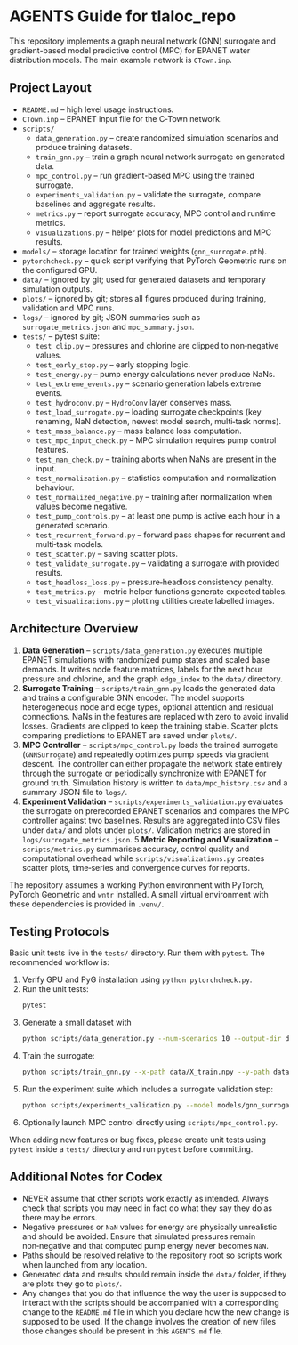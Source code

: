 # AGENTS Guide for tlaloc_repo

This repository implements a graph neural network (GNN) surrogate and gradient-based model predictive control (MPC) 
for EPANET water distribution models. The main example network is `CTown.inp`.

## Project Layout

- `README.md` – high level usage instructions.
- `CTown.inp` – EPANET input file for the C‑Town network.
- `scripts/`
  - `data_generation.py` – create randomized simulation scenarios and produce training datasets.
  - `train_gnn.py` – train a graph neural network surrogate on generated data.
  - `mpc_control.py` – run gradient-based MPC using the trained surrogate.
  - `experiments_validation.py` – validate the surrogate, compare baselines and aggregate results.
  - `metrics.py` – report surrogate accuracy, MPC control and runtime metrics.
  - `visualizations.py` – helper plots for model predictions and MPC results.
- `models/` – storage location for trained weights (`gnn_surrogate.pth`).
- `pytorchcheck.py` – quick script verifying that PyTorch Geometric runs on the configured GPU.
- `data/` – ignored by git; used for generated datasets and temporary simulation outputs.
- `plots/` – ignored by git; stores all figures produced during training, validation and MPC runs.
- `logs/` – ignored by git; JSON summaries such as `surrogate_metrics.json` and `mpc_summary.json`.
- `tests/` – pytest suite:
  - `test_clip.py` – pressures and chlorine are clipped to non‑negative values.
  - `test_early_stop.py` – early stopping logic.
  - `test_energy.py` – pump energy calculations never produce NaNs.
  - `test_extreme_events.py` – scenario generation labels extreme events.
  - `test_hydroconv.py` – `HydroConv` layer conserves mass.
  - `test_load_surrogate.py` – loading surrogate checkpoints (key renaming, NaN detection, newest model search, multi‑task norms).
  - `test_mass_balance.py` – mass balance loss computation.
  - `test_mpc_input_check.py` – MPC simulation requires pump control features.
  - `test_nan_check.py` – training aborts when NaNs are present in the input.
  - `test_normalization.py` – statistics computation and normalization behaviour.
  - `test_normalized_negative.py` – training after normalization when values become negative.
  - `test_pump_controls.py` – at least one pump is active each hour in a generated scenario.
  - `test_recurrent_forward.py` – forward pass shapes for recurrent and multi‑task models.
  - `test_scatter.py` – saving scatter plots.
  - `test_validate_surrogate.py` – validating a surrogate with provided results.
  - `test_headloss_loss.py` – pressure‑headloss consistency penalty.
  - `test_metrics.py` – metric helper functions generate expected tables.
  - `test_visualizations.py` – plotting utilities create labelled images.

## Architecture Overview

1. **Data Generation** – `scripts/data_generation.py` executes multiple EPANET simulations with randomized pump states and scaled base demands. It writes node feature matrices, labels for the next hour pressure and chlorine, and the graph `edge_index` to the `data/` directory.
2. **Surrogate Training** – `scripts/train_gnn.py` loads the generated data and trains a configurable GNN encoder. The model supports heterogeneous node and edge types, optional attention and residual connections. NaNs in the features are replaced with zero to avoid invalid losses. Gradients are clipped to keep the training stable. Scatter plots comparing predictions to EPANET are saved under `plots/`.
3. **MPC Controller** – `scripts/mpc_control.py` loads the trained surrogate (`GNNSurrogate`) and repeatedly optimizes pump speeds via gradient descent. The controller can either propagate the network state entirely through the surrogate or periodically synchronize with EPANET for ground truth. Simulation history is written to `data/mpc_history.csv` and a summary JSON file to `logs/`.
4. **Experiment Validation** – `scripts/experiments_validation.py` evaluates the surrogate on prerecorded EPANET scenarios and compares the MPC controller against two baselines. Results are aggregated into CSV files under `data/` and plots under `plots/`. Validation metrics are stored in `logs/surrogate_metrics.json`.
5 **Metric Reporting and Visualization** – `scripts/metrics.py` summarises accuracy, control quality and computational overhead while `scripts/visualizations.py` creates scatter plots, time‑series and convergence curves for reports.

The repository assumes a working Python environment with PyTorch, PyTorch Geometric and `wntr` installed. A small virtual environment with these dependencies is provided in `.venv/`.

## Testing Protocols

Basic unit tests live in the `tests/` directory. Run them with `pytest`. The recommended workflow is:

1. Verify GPU and PyG installation using `python pytorchcheck.py`.
2. Run the unit tests:
   ```bash
   pytest
   ```
3. Generate a small dataset with
   ```bash
   python scripts/data_generation.py --num-scenarios 10 --output-dir data/
   ```
4. Train the surrogate:
    ```bash
    python scripts/train_gnn.py --x-path data/X_train.npy --y-path data/Y_train.npy --edge-index-path data/edge_index.npy --inp-path CTown.inp
    ```
5. Run the experiment suite which includes a surrogate validation step:
   ```bash
   python scripts/experiments_validation.py --model models/gnn_surrogate.pth --inp CTown.inp
   ```
6. Optionally launch MPC control directly using `scripts/mpc_control.py`.

When adding new features or bug fixes, please create unit tests using `pytest` inside a `tests/` directory and run `pytest` before committing.

## Additional Notes for Codex

- NEVER assume that other scripts work exactly as intended. Always check that scripts you may need in fact do what they say they do as there may be errors.
- Negative pressures or `NaN` values for energy are physically unrealistic and should be avoided. Ensure that simulated pressures remain non‑negative and that computed pump energy never becomes `NaN`.
- Paths should be resolved relative to the repository root so scripts work when launched from any location.
- Generated data and results should remain inside the `data/` folder, if they are plots they go to `plots/`.
- Any changes that you do that influence the way the user is supposed to interact with the scripts should be accompanied with a corresponding change to the `README.md` file in which you declare how the new change is supposed to be used. If the change involves the creation of new files those changes should be present in this `AGENTS.md` file.